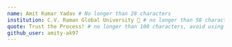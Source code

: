 ```yaml
---
name: Amit Kumar Yadav # No longer than 28 characters
institution: C.V. Raman Global University 🚩 # no longer than 58 characters
quote: Trust the Process! # no longer than 100 characters, avoid using quotes(") to guarantee the format remains the same.
github_user: amity-ak97
---
```


